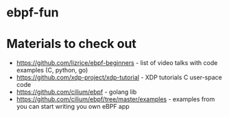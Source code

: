 # ebpf-fun

# Materials to check out

* https://github.com/lizrice/ebpf-beginners - list of video talks with code examples (C, python, go)
* https://github.com/xdp-project/xdp-tutorial - XDP tutorials C user-space code
* https://github.com/cilium/ebpf - golang lib 
* https://github.com/cilium/ebpf/tree/master/examples - examples from you can start writing you own eBPF app 
